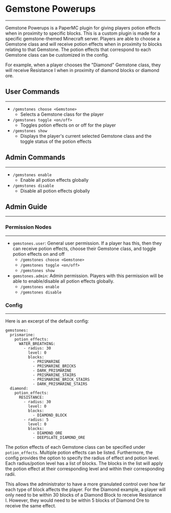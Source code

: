 # Gemstone Powerups
-------------------

Gemstone Powerups is a PaperMC plugin for giving players potion effects
when in proximity to specific blocks. This is a custom plugin is made for 
a specific gemstone-themed Minecraft server. Players are able to choose a
Gemstone class and will receive potion effects when in proximity to blocks
relating to that Gemstone. The potion effects that correspond to each Gemstone
class can be customized in the config.
  
For example, when a player chooses the "Diamond" Gemstone class, they will
receive Resistance I when in proximity of diamond blocks or diamond ore.

## User Commands
----------------
- ``/gemstones choose <Gemstone>``
  - Selects a Gemstone class for the player
- ``/gemstones toggle <on/off>``
  - Toggles potion effects on or off for the player
- ``/gemstones show``
  - Displays the player's current selected Gemstone class and the toggle
    status of the potion effects

## Admin Commands
-----------------
- ``/gemstones enable``
  - Enable all potion effects globally
- ``/gemstones disable``
  - Disable all potion effects globally

## Admin Guide
--------------

### Permission Nodes
--------------------
- ``gemstones.user``: General user permission. If a player has this, then they
  can receive potion effects, choose their Gemstone class, and toggle potion
  effects on and off
  - ``/gemstones choose <Gemstone>``
  - ``/gemstones toggle <on/off>``
  - ``/gemstones show``
- ``gemstones.admin``: Admin permission. Players with this permission will be
  able to enable/disable all potion effects globally.
  - ``/gemstones enable``
  - ``/gemstones disable``

### Config
----------
Here is an excerpt of the default config:
```
gemstones:
  prismarine:
    potion_effects:
      WATER_BREATHING:
        - radius: 30
          level: 0
          blocks:
            - PRISMARINE
            - PRISMARINE_BRICKS
            - DARK_PRISMARINE
            - PRISMARINE_STAIRS
            - PRISMARINE_BRICK_STAIRS
            - DARK_PRISMARINE_STAIRS
  diamond:
    potion_effects:
      RESISTANCE:
        - radius: 30
          level: 0
          blocks:
            - DIAMOND_BLOCK
        - radius: 5
          level: 0
          blocks:
            - DIAMOND_ORE
            - DEEPSLATE_DIAMOND_ORE
```
The potion effects of each Gemstone class can be specified under 
``potion_effects``. Multiple potion effects can be listed. Furthermore,
the config provides the option to specify the radius of effect and potion
level. Each radius/potion level has a list of blocks. The blocks in the list
will apply the potion effect at their corresponding level and within their
corresponding radii.

This allows the administrator to have a more granulated control over how far
each type of block affects the player. For the Diamond example, a player will
only need to be within 30 blocks of a Diamond Block to receive Resistance I.
However, they would need to be within 5 blocks of Diamond Ore to receive the
same effect.
